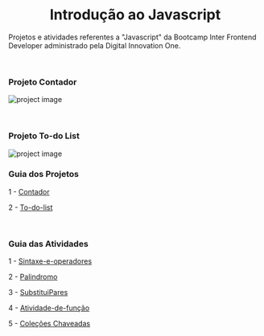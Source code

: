 <h1 align="center">Introdução ao Javascript</h1>

Projetos e atividades referentes a "Javascript" da Bootcamp Inter Frontend Developer administrado pela Digital Innovation One.

<br>

### Projeto Contador

![project image](contador/image/projectImage.png)

<br>

### Projeto To-do List

![project image](to-do-list/image/todoImage.png)

### Guia dos Projetos

1 - [Contador](contador)

2 - [To-do-list](to-do-list)

<br>

### Guia das Atividades

1 - [Sintaxe-e-operadores](sintaxe-e-operadores)

2 - [Palindromo](palindromo)

3 - [SubstituiPares](substituiPares)

4 - [Atividade-de-função](funcao)

5 - [Coleções Chaveadas](colecoes-chaveadas)
